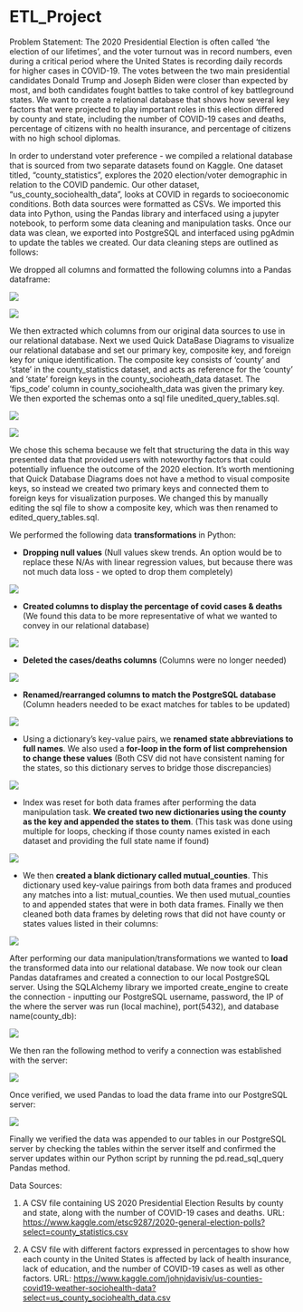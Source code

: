 # ETL_Project

Problem Statement:
  The 2020 Presidential Election is often called ‘the election of our lifetimes’, and the voter turnout was in record numbers, even during a critical period where the United States is recording daily records for higher cases in COVID-19. The votes between the two main presidential candidates Donald Trump and Joseph Biden were closer than expected by most, and both candidates fought battles to take control of key battleground states. We want to create a relational database that shows how several key factors that were projected to play important roles in this election differed by county and state, including the number of COVID-19 cases and deaths, percentage of citizens with no health insurance, and percentage of citizens with no high school diplomas. 

  In order to understand voter preference - we compiled a relational database that is sourced from two separate datasets found on Kaggle. One dataset titled, “county_statistics”, explores the 2020 election/voter demographic in relation to the COVID pandemic. Our other dataset, “us_county_sociohealth_data”, looks at COVID in regards to socioeconomic conditions. Both data sources were formatted as CSVs. We imported this data into Python, using the Pandas library and interfaced using a jupyter notebook, to perform some data cleaning and manipulation tasks. Once our data was clean, we exported into PostgreSQL and interfaced using pgAdmin to update the tables we created.	Our data cleaning steps are outlined as follows:

We dropped all columns and formatted the following columns into a Pandas dataframe:

![](screenshots/table_columns.png)

![](screenshots/df_creation.png)

  We then extracted which columns from our original data sources to use in our relational database. Next we used Quick DataBase Diagrams to visualize our relational database and set our primary key, composite key, and foreign key for unique identification. The composite key consists of ‘county’ and ‘state’ in the county_statistics dataset, and acts as reference for the ‘county’ and ‘state’ foreign keys in the county_socioheath_data dataset. The ‘fips_code’ column in county_sociohealth_data was given the primary key. We then exported the schemas onto a sql file unedited_query_tables.sql.

![](screenshots/quickdbd.png)

![](screenshots/schemas.png)

  We chose this schema because we felt that structuring the data in this way presented data that provided users with noteworthy factors that could potentially influence the outcome of the 2020 election. It’s worth mentioning that Quick Database Diagrams does not have a method to visual composite keys, so instead we created two primary keys and connected them to foreign keys for visualization purposes. We changed this by manually editing the sql file to show a composite key, which was then renamed to edited_query_tables.sql.

We performed the following data **__transformations__** in Python:

- **Dropping null values** (Null values skew trends. An option would be to replace these N/As with linear regression values, but because there was not much data loss - we opted to drop them completely)

![](screenshots/dropna.png)

- **Created columns to display the percentage of covid cases & deaths** (We found this data to be more representative of what we wanted to convey in our relational database)

![](screenshots/create_percentage_cases.png)

- **Deleted the cases/deaths columns** (Columns were no longer needed)

![](screenshots/cases:deaths_drop.png)

- **Renamed/rearranged columns to match the PostgreSQL database** (Column headers needed to be exact matches for tables to be updated)

![](screenshots/rearrange_columns.png)

- Using a dictionary’s key-value pairs, we **renamed state abbreviations to full names**. We also used a **for-loop in the form of list comprehension to change these values** (Both CSV did not have consistent naming for the states, so this dictionary serves to bridge those discrepancies)

![](screenshots/rename_abbreviations.png)

- Index was reset for both data frames after performing the data manipulation task. **We created two new dictionaries using the county as the key and appended the states to them**. (This task was done using multiple for loops, checking if those county names existed in each dataset and providing the full state name if found)

![](screenshots/index_reset_append.png)

- We then **created a blank dictionary called mutual_counties**. This dictionary used key-value pairings from both data frames and produced any matches into a list: mutual_counties. We then used mutual_counties to and appended states that were in both data frames. Finally we then cleaned both data frames by deleting rows that did not have county or states values listed in their columns:

![](screenshots/mutual_counties.png)

After performing our data manipulation/transformations we wanted to **__load__** the transformed data into our relational database. We now took our clean Pandas dataframes and created a connection to our local PostgreSQL server. Using the SQLAlchemy library we imported create_engine to create the connection - inputting our PostgreSQL username, password, the IP of the where the server was run (local machine), port(5432), and database name(county_db):

![](screenshots/create_engine.png)

We then ran the following method to verify a connection was established with the server:

![](screenshots/engine_table.png)

Once verified, we used Pandas to load the data frame into our PostgreSQL server:

![](screenshots/load_to_postgres.png)

Finally we verified the data was appended to our tables in our PostgreSQL server by checking the tables within the server itself and confirmed the server updates within our Python script by running the pd.read_sql_query Pandas method. 


Data Sources:

1. A CSV file containing US 2020 Presidential Election Results by county and state, along with the number of COVID-19 cases and deaths. URL: https://www.kaggle.com/etsc9287/2020-general-election-polls?select=county_statistics.csv

2. A CSV file with different factors expressed in percentages to show how each county in the United States is affected by lack of health insurance, lack of education, and the number of COVID-19 cases as well as other factors. URL:   https://www.kaggle.com/johnjdavisiv/us-counties-covid19-weather-sociohealth-data?select=us_county_sociohealth_data.csv
